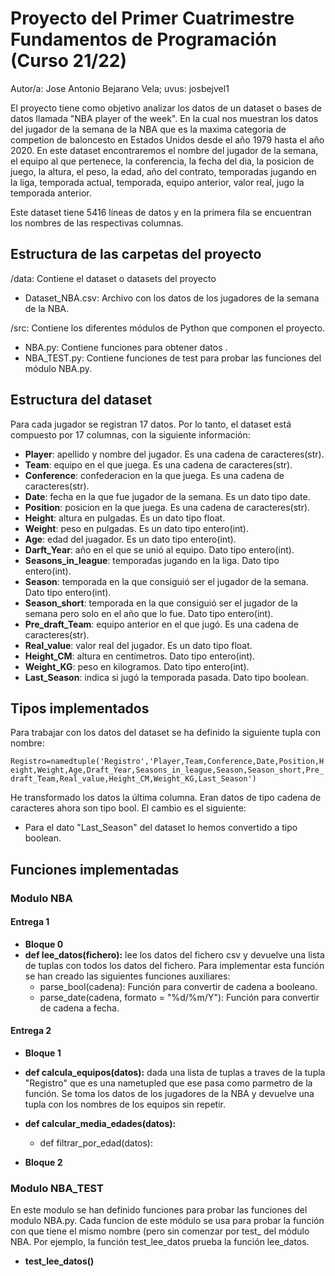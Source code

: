 # Proyecto del Primer Cuatrimestre Fundamentos de Programación (Curso 21/22)
Autor/a: Jose Antonio Bejarano Vela; uvus: josbejvel1
  
El proyecto tiene como objetivo analizar los datos de un dataset o bases de datos llamada "NBA player of the week". En la cual nos muestran los datos del jugador de la semana de la NBA que es la maxima categoria de competion de baloncesto en Estados Unidos desde el año 1979 hasta el año 2020. En este dataset encontraremos el nombre del jugador de la semana, el equipo al que pertenece, la conferencia, la fecha del dia, la posicion de juego, la altura, el peso, la edad, año del contrato, temporadas jugando en la liga, temporada actual, temporada, equipo anterior, valor real, jugo la temporada anterior.

Este dataset tiene 5416 líneas de datos y en la primera fila se encuentran los nombres de las respectivas columnas.

## Estructura de las carpetas del proyecto
/data: Contiene el dataset o datasets del proyecto
  - Dataset_NBA.csv: Archivo con los datos de los jugadores de la semana de la NBA.

/src: Contiene los diferentes módulos de Python que componen el proyecto.
  - NBA.py: Contiene funciones para obtener datos .
  - NBA_TEST.py: Contiene funciones de test para probar las funciones del módulo NBA.py.

## Estructura del dataset
Para cada jugador se registran 17 datos. Por lo tanto, el dataset está compuesto por 17 columnas, con la siguiente información:

  - **Player**: apellido y nombre del jugador. Es una cadena de caracteres(str).
  - **Team**: equipo en el que juega. Es una cadena de caracteres(str).
  - **Conference**: confederacion en la que juega. Es una cadena de caracteres(str).
  - **Date**: fecha en la que fue jugador de la semana. Es un dato tipo date.
  - **Position**: posicion en la que juega. Es una cadena de caracteres(str).
  - **Height**: altura en pulgadas. Es un dato tipo float.
  - **Weight**: peso en pulgadas. Es un dato tipo entero(int).
  - **Age**: edad del juagador. Es un dato tipo entero(int).
  - **Darft_Year**: año en el que se unió al equipo. Dato tipo entero(int).
  - **Seasons_in_league**: temporadas jugando en la liga. Dato tipo entero(int).
  - **Season**: temporada en la que consiguió ser el jugador de la semana. Dato tipo entero(int).
  - **Season_short**: temporada en la que consiguió ser el jugador de la semana pero solo en el año que lo fue. Dato tipo entero(int).
  - **Pre_draft_Team**: equipo anterior en el que jugó. Es una cadena de caracteres(str).
  - **Real_value**: valor real del jugador. Es un dato tipo float.
  - **Height_CM**: altura en centímetros. Dato tipo entero(int).
  - **Weight_KG**: peso en kilogramos. Dato tipo entero(int).
  - **Last_Season**: indica si jugó la temporada pasada. Dato tipo boolean.

## Tipos implementados
Para trabajar con los datos del dataset se ha definido la siguiente tupla con nombre:
                                              
`Registro=namedtuple('Registro','Player,Team,Conference,Date,Position,Height,Weight,Age,Draft_Year,Seasons_in_league,Season,Season_short,Pre_draft_Team,Real_value,Height_CM,Weight_KG,Last_Season')`

He transformado los datos la última columna. Eran datos de tipo cadena de caracteres ahora son tipo bool. El cambio es el siguiente:
  - Para el dato "Last_Season" del dataset lo hemos convertido a tipo boolean.

## Funciones implementadas
### Modulo NBA
#### Entrega 1
  * **Bloque 0**
  * **def lee_datos(fichero):** lee los datos del fichero csv y devuelve una lista de tuplas con todos los datos del fichero. Para implementar esta función se han creado las siguientes funciones auxiliares:
    * parse_bool(cadena): Función para convertir de cadena a booleano.
    * parse_date(cadena, formato = "%d/%m/Y"): Función para convertir de cadena a fecha.

#### Entrega 2
  * **Bloque 1**
  * **def calcula_equipos(datos):** dada una lista de tuplas a traves de la tupla "Registro" que es una nametupled que ese pasa como parmetro de la función. Se toma los datos de los jugadores de la NBA y devuelve una tupla con los nombres de los equipos sin repetir.
  * **def calcular_media_edades(datos):** 
    - def filtrar_por_edad(datos):

  * **Bloque 2**
  

### Modulo NBA_TEST
En este modulo se han definido funciones para probar las funciones del modulo NBA.py. Cada funcion de este módulo se usa para probar la función con que tiene el mismo nombre (pero sin comenzar por test\_ del módulo NBA. Por ejemplo, la función test_lee_datos prueba la función lee_datos.

  - **test_lee_datos()**
